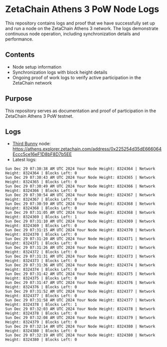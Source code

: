 # ZetaChain Athens 3 PoW Node Logs
This repository contains logs and proof that we have successfully set up and run a node on the ZetaChain Athens 3 network. The logs demonstrate continuous node operation, including synchronization details and performance.

## Contents
- Node setup information
- Synchronization logs with block height details
- Ongoing proof of work logs to verify active participation in the ZetaChain network

## Purpose
This repository serves as documentation and proof of participation in the ZetaChain Athens 3 PoW testnet.

## Logs

- [Third Bunny](https://thirdbunny.xyz/) node: https://athens.explorer.zetachain.com/address/0x225254d35dE666064Eccc5ce16eF1D8bF8D7b5EE
- Latest logs:
```
Sun Dec 29 07:30:38 AM UTC 2024 Your Node Height: 8324364 | Network Height: 8324364 | Blocks Left: 0
Sun Dec 29 07:30:43 AM UTC 2024 Your Node Height: 8324365 | Network Height: 8324365 | Blocks Left: 0
Sun Dec 29 07:30:49 AM UTC 2024 Your Node Height: 8324366 | Network Height: 8324366 | Blocks Left: 0
Sun Dec 29 07:30:54 AM UTC 2024 Your Node Height: 8324367 | Network Height: 8324367 | Blocks Left: 0
Sun Dec 29 07:30:59 AM UTC 2024 Your Node Height: 8324368 | Network Height: 8324368 | Blocks Left: 0
Sun Dec 29 07:31:05 AM UTC 2024 Your Node Height: 8324368 | Network Height: 8324369 | Blocks Left: 1
Sun Dec 29 07:31:10 AM UTC 2024 Your Node Height: 8324369 | Network Height: 8324369 | Blocks Left: 0
Sun Dec 29 07:31:15 AM UTC 2024 Your Node Height: 8324370 | Network Height: 8324370 | Blocks Left: 0
Sun Dec 29 07:31:20 AM UTC 2024 Your Node Height: 8324371 | Network Height: 8324371 | Blocks Left: 0
Sun Dec 29 07:31:26 AM UTC 2024 Your Node Height: 8324372 | Network Height: 8324372 | Blocks Left: 0
Sun Dec 29 07:31:31 AM UTC 2024 Your Node Height: 8324373 | Network Height: 8324373 | Blocks Left: 0
Sun Dec 29 07:31:36 AM UTC 2024 Your Node Height: 8324374 | Network Height: 8324374 | Blocks Left: 0
Sun Dec 29 07:31:42 AM UTC 2024 Your Node Height: 8324375 | Network Height: 8324375 | Blocks Left: 0
Sun Dec 29 07:31:47 AM UTC 2024 Your Node Height: 8324376 | Network Height: 8324376 | Blocks Left: 0
Sun Dec 29 07:31:52 AM UTC 2024 Your Node Height: 8324377 | Network Height: 8324377 | Blocks Left: 0
Sun Dec 29 07:31:58 AM UTC 2024 Your Node Height: 8324377 | Network Height: 8324378 | Blocks Left: 1
Sun Dec 29 07:32:03 AM UTC 2024 Your Node Height: 8324378 | Network Height: 8324378 | Blocks Left: 0
Sun Dec 29 07:32:08 AM UTC 2024 Your Node Height: 8324379 | Network Height: 8324379 | Blocks Left: 0
Sun Dec 29 07:32:14 AM UTC 2024 Your Node Height: 8324380 | Network Height: 8324380 | Blocks Left: 0
Sun Dec 29 07:32:19 AM UTC 2024 Your Node Height: 8324380 | Network Height: 8324380 | Blocks Left: 0
```
